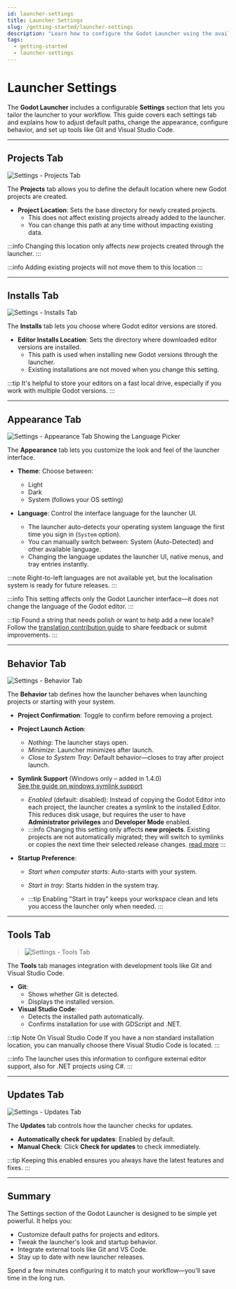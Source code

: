 ```yaml
---
id: launcher-settings
title: Launcher Settings
slug: /getting-started/launcher-settings
description: "Learn how to configure the Godot Launcher using the available settings tabs, including project locations, editor installs, appearance, behavior, tools, and update preferences."
tags: 
  - getting-started
  - launcher-settings
---
```


# Launcher Settings

The **Godot Launcher** includes a configurable **Settings** section that lets you tailor the launcher to your workflow. This guide covers each settings tab and explains how to adjust default paths, change the appearance, configure behavior, and set up tools like Git and Visual Studio Code.

---

## Projects Tab

![Settings - Projects Tab](/img/launcher-settings-projects-ui.webp)

The **Projects** tab allows you to define the default location where new Godot projects are created.

- **Project Location**: Sets the base directory for newly created projects.
  - This does not affect existing projects already added to the launcher.
  - You can change this path at any time without impacting existing data.

:::info
Changing this location only affects _new_ projects created through the launcher.
:::

:::info
Adding existing projects will not move them to this location
:::

---

## Installs Tab

![Settings - Installs Tab](/img/launcher-settings-installs-ui.webp)

The **Installs** tab lets you choose where Godot editor versions are stored.

- **Editor Installs Location**: Sets the directory where downloaded editor versions are installed.
  - This path is used when installing new Godot versions through the launcher.
  - Existing installations are not moved when you change this setting.

:::tip
It's helpful to store your editors on a fast local drive, especially if you work with multiple Godot versions.
:::

---

## Appearance Tab

![Settings - Appearance Tab Showing the Language Picker](/img/godot-launcher-language-selector.webp)

The **Appearance** tab lets you customize the look and feel of the launcher interface.

- **Theme**: Choose between:

  - Light
  - Dark
  - System (follows your OS setting)

- **Language**: Control the interface language for the launcher UI.
  - The launcher auto-detects your operating system language the first time you sign in (`System` option).
  - You can manually switch between: System (Auto-Detected) and other available language.
  - Changing the language updates the launcher UI, native menus, and tray entries instantly.

:::note
Right-to-left languages are not available yet, but the localisation system is ready for future releases.
:::

:::info
This setting affects only the Godot Launcher interface—it does not change the language of the Godot editor.
:::

:::tip
Found a string that needs polish or want to help add a new locale? Follow the [translation contribution guide](/contributing/translations) to share feedback or submit improvements.
:::

---

## Behavior Tab

![Settings - Behavior Tab](/img/launcher-settings-behavior-ui-win.webp)

The **Behavior** tab defines how the launcher behaves when launching projects or starting with your system.

- **Project Confirmation**: Toggle to confirm before removing a project.
- **Project Launch Action**:
  - _Nothing_: The launcher stays open.
  - _Minimize_: Launcher minimizes after launch.
  - _Close to System Tray_: Default behavior—closes to tray after project launch.
- **Symlink Support** (Windows only – added in 1.4.0) <br/> [See the guide on windows symlink support](/guides/windows-symlink)
  - _Enabled_ (default: disabled): Instead of copying the Godot Editor into each project, the launcher creates a symlink to the installed Editor. This reduces disk usage, but requires the user to have **Administrator privileges** and **Developer Mode** enabled.  
  - :::info
      Changing this setting only affects **new projects**. Existing projects are not automatically migrated; they will switch to symlinks or copies the next time their selected release changes. [read more](/guides/windows-symlink)
    :::


- **Startup Preference**:
  - _Start when computer starts_: Auto-starts with your system.
  - _Start in tray_: Starts hidden in the system tray.

  - :::tip
    Enabling "Start in tray" keeps your workspace clean and lets you access the launcher only when needed.
    :::



---

## Tools Tab

> ![Settings - Tools Tab](/img/launcher-settings-tools-ui.webp)

The **Tools** tab manages integration with development tools like Git and Visual Studio Code.

- **Git**:
  - Shows whether Git is detected.
  - Displays the installed version.
- **Visual Studio Code**:
  - Detects the installed path automatically.
  - Confirms installation for use with GDScript and .NET.

:::tip Note On Visual Studio Code
If you have a non standard installation location, you can manually choose there Visual Studio Code is located.
:::

:::info
The launcher uses this information to configure external editor support, also for .NET projects using C#.
:::

---

## Updates Tab

![Settings - Updates Tab](/img/launcher-settings-updates-ui.webp)

The **Updates** tab controls how the launcher checks for updates.

- **Automatically check for updates**: Enabled by default.
- **Manual Check**: Click **Check for updates** to check immediately.

:::tip
Keeping this enabled ensures you always have the latest features and fixes.
:::

---

## Summary

The Settings section of the Godot Launcher is designed to be simple yet powerful. It helps you:

- Customize default paths for projects and editors.
- Tweak the launcher's look and startup behavior.
- Integrate external tools like Git and VS Code.
- Stay up to date with new launcher releases.

Spend a few minutes configuring it to match your workflow—you’ll save time in the long run.
